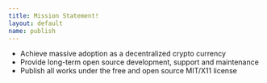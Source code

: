 ```yaml
---
title: Mission Statement!
layout: default
name: publish
---
```


* Achieve massive adoption as a decentralized crypto currency
* Provide long-term open source development, support and maintenance
* Publish all works under the free and open source MIT/X11 license 
